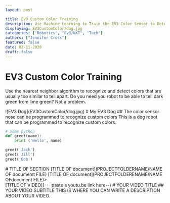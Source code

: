 ```yaml
---
layout: post

title: EV3 Custom Color Training
description: Use Machine Learning to Train the EV3 Color Sensor to Detect Custom Colors
displayimg: EV3CustomColor/dog.jpg
categories: ["Robotics", "Ev3/NXT", "Tech"]
authors: ["Jennifer Cross"]
featured: false
date: 02-11-2020
draft: false
---
```



# EV3 Custom Color Training
Use the nearest neighbor algorithm to recognize and detect colors that are usually too similar to tell apart. Do you  need you robot to be able to tell dark green from lime green? Not a problem.

<!--IMAGE_TEXT_OVERLAY creates a image with a text box over it--------------------->
<div class="image_text_overlay" markdown="1">
![EV3 Dog](EV3CustomColor/dog.jpg)
# My EV3 Dog
## The color sensor nose can be programmed to recognize custom colors
This is a dog robot that can be programmed to recognize custom colors.
</div>

<div class="free_write" markdown="1">

```python
# Some python
def greet(name):
    print ('Hello', name)

greet('Jack')
greet('Jill')
greet('Bob')
```

</div>

<!--document creates a grid of documentss--------------------->
<div class="document" markdown="1">
# TITLE OF SECTION
[TITLE OF document](PROJECTFOLDERNAME/NAME OF documemt FILE)
[TITLE OF document](PROJECTFOLDERENAME/NAME OFdocument FILE)>
<!-- insert as many links here as you want to dynamically create a grid of pdfs--
</div>

<!--VIDEO_TEXT_OVERLAY creates a video with a text box over it--------------------->

<div class="video_text_overlay" markdown="1">
[TITLE OF VIDEO](--- paste a youtu.be link here--)
# YOUR VIDEO TITLE
## YOUR VIDEO SUBTITLE
THIS IS WHERE YOU CAN WRITE A DESCRIPTION ABOUT YOUR VIDEO.
</div>

<!--FREE WRITE lets you write any markdown you want (include images, lists, titles, code,etc)
               If something doesn't look how you expect on the page, try adding a linebreak after it---------------------
<div class="free_write" markdown="1">>
</div>
